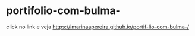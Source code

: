 # portifolio-com-bulma-
click no link e veja https://imarinaapereira.github.io/portif-lio-com-bulma-/
